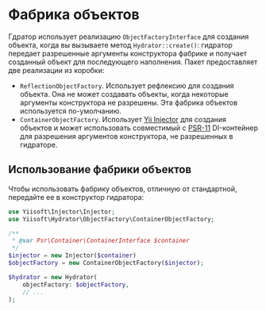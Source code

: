 # Фабрика объектов

Гдратор использует реализацию `ObjectFactoryInterface` для создания объекта, когда вы вызываете метод `Hydrator::create()`: гидратор передает разрешенные аргументы конструктора фабрике и получает созданный объект для последующего наполнения.
Пакет предоставляет две реализации из коробки:

- `ReflectionObjectFactory`. Использует рефлексию для создания объекта. Она не может создавать объекты, когда некоторые аргументы конструктора не разрешены. Эта фабрика объектов используется по-умолчанию.
- `ContainerObjectFactory`.  Использует [Yii Injector](https://github.com/yiisoft/injector) для создания объектов и может использовать совместимый с [PSR-11](https://www.php-fig.org/psr/psr-11/) DI-контейнер для разрешения аргументов конструктора, не разрешенных в гидраторе.

## Использование фабрики объектов

Чтобы использовать фабрику объектов, отличную от стандартной, передайте ее в конструктор гидратора:

```php
use Yiisoft\Injector\Injector;
use Yiisoft\Hydrator\ObjectFactory\ContainerObjectFactory;

/**
 * @var Psr\Container\ContainerInterface $container
 */ 
$injector = new Injector($container)
$objectFactory = new ContainerObjectFactory($injector);

$hydrator = new Hydrator(
    objectFactory: $objectFactory,
    // ...
);
```
